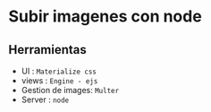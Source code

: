 # Subir imagenes con node

## Herramientas

- UI : `Materialize css`
- views : `Engine - ejs`
- Gestion de images: `Multer`
- Server : `node`

